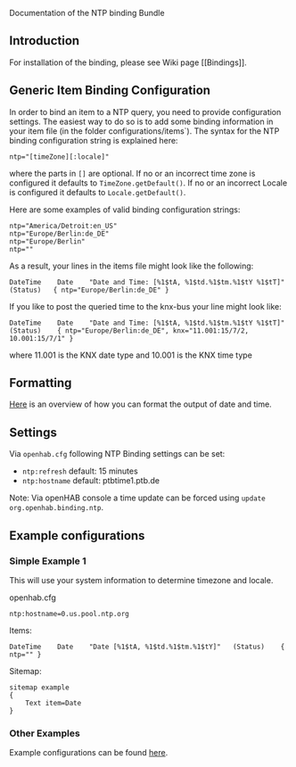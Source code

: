 Documentation of the NTP binding Bundle

## Introduction

For installation of the binding, please see Wiki page [[Bindings]].

## Generic Item Binding Configuration

In order to bind an item to a NTP query, you need to provide configuration settings. The easiest way to do so is to add some binding information in your item file (in the folder configurations/items`). The syntax for the NTP binding configuration string is explained here:

    ntp="[timeZone][:locale]"

where the parts in `[]` are optional. If no or an incorrect time zone is configured it defaults to `TimeZone.getDefault()`. If no or an incorrect Locale is configured it defaults to `Locale.getDefault()`.

Here are some examples of valid binding configuration strings:

    ntp="America/Detroit:en_US"
    ntp="Europe/Berlin:de_DE"
    ntp="Europe/Berlin"
    ntp=""

As a result, your lines in the items file might look like the following:

    DateTime    Date    "Date and Time: [%1$tA, %1$td.%1$tm.%1$tY %1$tT]"  (Status)   { ntp="Europe/Berlin:de_DE" } 

If you like to post the queried time to the knx-bus your line might look like:

    DateTime    Date    "Date and Time: [%1$tA, %1$td.%1$tm.%1$tY %1$tT]"  (Status)    { ntp="Europe/Berlin:de_DE", knx="11.001:15/7/2, 10.001:15/7/1" } 
where 11.001 is the KNX date type and 10.001 is the KNX time type

## Formatting

[Here](http://docs.oracle.com/javase/7/docs/api/java/util/Formatter.html) is an overview of how you can format the output of date and time.

## Settings

Via ```openhab.cfg``` following NTP Binding settings can be set:

 - ```ntp:refresh``` default: 15 minutes
 - ```ntp:hostname``` default: ptbtime1.ptb.de

Note: Via openHAB console a time update can be forced using ```update org.openhab.binding.ntp```.

## Example configurations

### Simple Example 1
This will use your system information to determine timezone and locale.

openhab.cfg

    ntp:hostname=0.us.pool.ntp.org

Items:

    DateTime	Date	"Date [%1$tA, %1$td.%1$tm.%1$tY]"	(Status)	{ ntp="" }

Sitemap:

    sitemap example
    {
        Text item=Date
    }


### Other Examples
Example configurations can be found [here](https://github.com/openhab/openhab/wiki/Samples-Binding-Config).